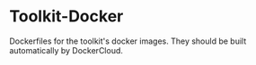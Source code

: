 # Toolkit-Docker
Dockerfiles for the toolkit's docker images. They should be built automatically by DockerCloud.
